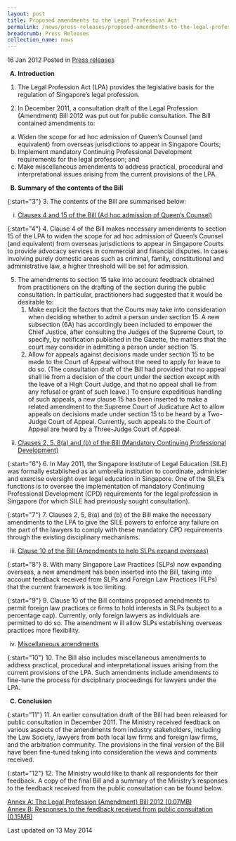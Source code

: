 ```yaml
---
layout: post
title: Proposed amendments to the Legal Profession Act
permalink: /news/press-releases/proposed-amendments-to-the-legal-profession-act
breadcrumb: Press Releases
collection_name: news
---
```



16 Jan 2012 Posted in [Press releases](/news/press-releases)

<ol style="list-style-type: upper-alpha; font-weight: bold;">
<li>Introduction</li>
</ol>


1. The Legal Profession Act (LPA) provides the legislative basis for the regulation of Singapore’s legal profession.
 
2. In December 2011, a consultation draft of the Legal Profession (Amendment) Bill 2012 was put out for public consultation. The Bill contained amendments to:

<ol style="list-style-type: lower-alpha;">

<li>Widen the scope for ad hoc admission of Queen’s Counsel (and equivalent) from overseas jurisdictions to appear in Singapore Courts;</li>
 
<li>Implement mandatory Continuing Professional Development requirements for the legal profession; and </li>
 
<li>Make miscellaneous amendments to address practical, procedural and interpretational issues arising from the current provisions of the LPA.</li>



</ol>

<ol start="2" style="list-style-type: upper-alpha; font-weight: bold;">
<li>Summary of the contents of the Bill</li>
</ol>


{:start="3"}
3. The contents of the Bill are summarised below:

<ol style="list-style-type: lower-roman">

<li><u>Clauses 4 and 15 of the Bill (Ad hoc admission of Queen’s Counsel)</u></li>




</ol>

{:start="4"}
4. Clause 4 of the Bill makes necessary amendments to section 15 of the LPA to widen the scope for ad hoc admission of Queen’s Counsel (and equivalent) from overseas jurisdictions to appear in Singapore Courts to provide advocacy services in commercial and financial disputes. In cases involving purely domestic areas such as criminal, family, constitutional and administrative law, a higher threshold will be set for admission.

<ol start="5">
<li>The amendments to section 15 take into account feedback obtained from practitioners on the drafting of the section during the public consultation. In particular, practitioners had suggested that it would be desirable to: 

<ol>
<li>Make explicit the factors that the Courts may take into consideration when deciding whether to admit a person under section 15. A new subsection (6A) has accordingly been included to empower the Chief Justice, after consulting the Judges of the Supreme Court, to specify, by notification published in the Gazette, the matters that the court may consider in admitting a person under section 15.</li>
<li>Allow for appeals against decisions made under section 15 to be made to the Court of Appeal without the need to apply for leave to do so. (The consultation draft of the Bill had provided that no appeal shall lie from a decision of the court under the section except with the leave of a High Court Judge, and that no appeal shall lie from any refusal or grant of such leave.) To ensure expeditious handling of such appeals, a new clause 15 has been inserted to make a related amendment to the Supreme Court of Judicature Act to allow appeals on decisions made under section 15 to be heard by a Two-Judge Court of Appeal. Currently, such appeals to the Court of Appeal are heard by a Three-Judge Court of Appeal. </li>
</ol>

</li>

</ol>

<ol start="2" style="list-style-type: lower-roman;">
 <li><u>Clauses 2, 5, 8(a) and (b) of the Bill (Mandatory Continuing Professional Development)</u></li>
</ol>


{:start="6"}
6. In May 2011, the Singapore Institute of Legal Education (SILE) was formally established as an umbrella institution to coordinate, administer and exercise oversight over legal education in Singapore. One of the SILE’s functions is to oversee the implementation of mandatory Continuing Professional Development (CPD) requirements for the legal profession in Singapore (for which SILE had previously sought consultation).


{:start="7"}
7. Clauses 2, 5, 8(a) and (b) of the Bill make the necessary amendments to the LPA to give the SILE powers to enforce any failure on the part of the lawyers to comply with these mandatory CPD requirements through the existing disciplinary mechanisms.


<ol start="3" style="list-style-type: lower-roman;">
 <li><u>Clause 10 of the Bill (Amendments to help SLPs expand overseas)</u></li>
</ol>

{:start="8"}
8. With many Singapore Law Practices (SLPs) now expanding overseas, a new amendment has been inserted into the Bill, taking into account feedback received from SLPs and Foreign Law Practices (FLPs) that the current framework is too limiting. 

{:start="9"}
9. Clause 10 of the Bill contains proposed amendments to permit foreign law practices or firms to hold interests in SLPs (subject to a percentage cap). Currently, only foreign lawyers as individuals are permitted to do so. The amendment w ill allow SLPs establishing overseas practices more flexibility.


<ol start="4" style="list-style-type: lower-roman;">
 <li><u>Miscellaneous amendments</u></li>
</ol>

{:start="10"}
10. The Bill also includes miscellaneous amendments to address practical, procedural and interpretational issues arising from the current provisions of the LPA. Such amendments include amendments to fine-tune the process for disciplinary proceedings for lawyers under the LPA.


<ol start="3" style="list-style-type: upper-alpha; font-weight: bold;">
<li>Conclusion</li>
</ol>


{:start="11"}
11. An earlier consultation draft of the Bill had been released for public consultation in December 2011. The Ministry received feedback on various aspects of the amendments from industry stakeholders, including the Law Society, lawyers from both local law firms and foreign law firms, and the arbitration community. The provisions in the final version of the Bill have been fine-tuned taking into consideration the views and comments received.
 
{:start="12"}
12. The Ministry would like to thank all respondents for their feedback. A copy of the final Bill and a summary of the Ministry’s responses to the feedback received from the public consultation can be found below. 


[Annex A: The Legal Profession (Amendment) Bill 2012 (0.07MB)](/files/news/press-releases/2012/01/linkclick337c.pdf)    
[Annex B: Responses to the feedback received from public consultation (0.15MB)](/files/news/press-releases/2012/01/linkclick6061.pdf)


<p class="right-side-updated">Last updated on 13 May 2014</p>

